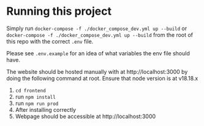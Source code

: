 # Running this project

Simply run `docker-compose -f ./docker_compose_dev.yml up --build` or `docker-compose -f ./docker_compose_dev.yml up --build` from the root of this repo with the correct `.env` file.

Please see `.env.example` for an idea of what variables the env file should have.

The website should be hosted manually with at http://localhost:3000 by doing the following command at root.
Ensure that node version is at v18.18.x

1. `cd frontend`
2. run `npm install`
3. run `npm run prod`
4. After installing correctly
5. Webpage should be accessible at http://localhost:3000






